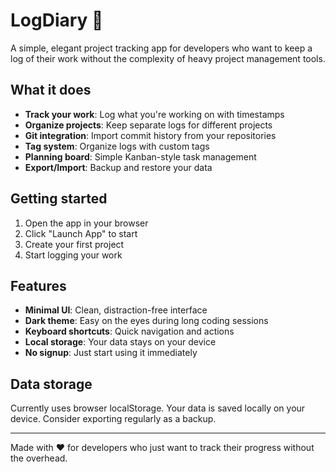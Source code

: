 # LogDiary 📝

A simple, elegant project tracking app for developers who want to keep a log of their work without the complexity of heavy project management tools.

## What it does

- **Track your work**: Log what you're working on with timestamps
- **Organize projects**: Keep separate logs for different projects
- **Git integration**: Import commit history from your repositories
- **Tag system**: Organize logs with custom tags
- **Planning board**: Simple Kanban-style task management
- **Export/Import**: Backup and restore your data

## Getting started

1. Open the app in your browser
2. Click "Launch App" to start
3. Create your first project
4. Start logging your work

## Features

- **Minimal UI**: Clean, distraction-free interface
- **Dark theme**: Easy on the eyes during long coding sessions
- **Keyboard shortcuts**: Quick navigation and actions
- **Local storage**: Your data stays on your device
- **No signup**: Just start using it immediately

## Data storage

Currently uses browser localStorage. Your data is saved locally on your device. Consider exporting regularly as a backup.

---


Made with ❤️ for developers who just want to track their progress without the overhead. 
